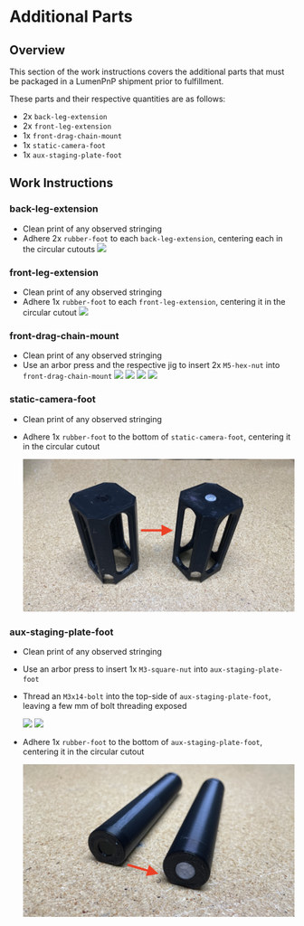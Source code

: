 # Additional Parts

## Overview

This section of the work instructions covers the additional parts that must be packaged in a LumenPnP shipment prior to fulfillment. 

These parts and their respective quantities are as follows: 

* 2x `back-leg-extension` 
* 2x `front-leg-extension`
* 1x `front-drag-chain-mount`
* 1x `static-camera-foot`
* 1x `aux-staging-plate-foot`

## Work Instructions

### back-leg-extension
- Clean print of any observed stringing 
- Adhere 2x `rubber-foot` to each `back-leg-extension`, centering each in the circular cutouts
	![](img/back-leg-extension.jpg)

### front-leg-extension
- Clean print of any observed stringing 
- Adhere 1x `rubber-foot` to each `front-leg-extension`, centering it in the circular cutout
	![](img/front-leg-extension.png)

### front-drag-chain-mount
- Clean print of any observed stringing 
- Use an arbor press and the respective jig to insert 2x `M5-hex-nut` into `front-drag-chain-mount`
	![](img/front-drag-chain-mount-1.png)
	![](img/front-drag-chain-mount-2.png)
	![](img/front-drag-chain-mount-3.png)	![](img/front-drag-chain-mount-4.png)

### static-camera-foot
- Clean print of any observed stringing 
- Adhere 1x `rubber-foot` to the bottom of `static-camera-foot`, centering it in the circular cutout

	![](img/aux-foot-rubber.jpeg)


### aux-staging-plate-foot
- Clean print of any observed stringing 
- Use an arbor press to insert 1x `M3-square-nut` into `aux-staging-plate-foot`
- Thread an `M3x14-bolt` into the top-side of `aux-staging-plate-foot`, leaving a few mm of bolt threading exposed

	![](img/build-foot-separated.png)
	![](img/build-foot.png)
 
- Adhere 1x `rubber-foot` to the bottom of `aux-staging-plate-foot`, centering it in the circular cutout

	![](img/build-foot-rubber.jpeg)
